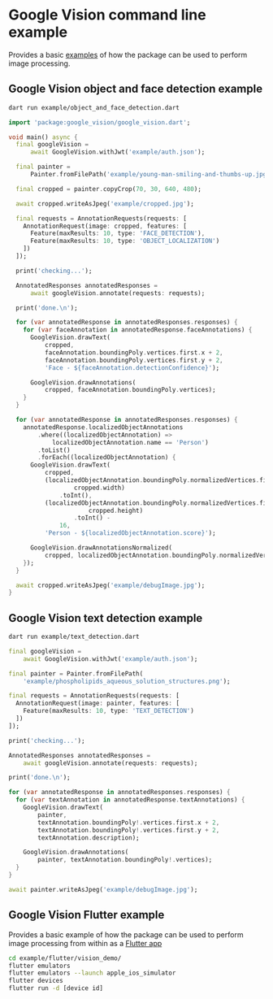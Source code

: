 # Google Vision command line example

Provides a basic [examples](https://github.com/faithoflifedev/google_vision/tree/main/example) of how the package can be used to perform image processing.

## Google Vision object and face detection example

```sh
dart run example/object_and_face_detection.dart
```

```dart
import 'package:google_vision/google_vision.dart';

void main() async {
  final googleVision =
      await GoogleVision.withJwt('example/auth.json');

  final painter =
      Painter.fromFilePath('example/young-man-smiling-and-thumbs-up.jpg');

  final cropped = painter.copyCrop(70, 30, 640, 480);

  await cropped.writeAsJpeg('example/cropped.jpg');

  final requests = AnnotationRequests(requests: [
    AnnotationRequest(image: cropped, features: [
      Feature(maxResults: 10, type: 'FACE_DETECTION'),
      Feature(maxResults: 10, type: 'OBJECT_LOCALIZATION')
    ])
  ]);

  print('checking...');

  AnnotatedResponses annotatedResponses =
      await googleVision.annotate(requests: requests);

  print('done.\n');

  for (var annotatedResponse in annotatedResponses.responses) {
    for (var faceAnnotation in annotatedResponse.faceAnnotations) {
      GoogleVision.drawText(
          cropped,
          faceAnnotation.boundingPoly.vertices.first.x + 2,
          faceAnnotation.boundingPoly.vertices.first.y + 2,
          'Face - ${faceAnnotation.detectionConfidence}');

      GoogleVision.drawAnnotations(
          cropped, faceAnnotation.boundingPoly.vertices);
    }
  }

  for (var annotatedResponse in annotatedResponses.responses) {
    annotatedResponse.localizedObjectAnnotations
        .where((localizedObjectAnnotation) =>
            localizedObjectAnnotation.name == 'Person')
        .toList()
        .forEach((localizedObjectAnnotation) {
      GoogleVision.drawText(
          cropped,
          (localizedObjectAnnotation.boundingPoly.normalizedVertices.first.x *
                  cropped.width)
              .toInt(),
          (localizedObjectAnnotation.boundingPoly.normalizedVertices.first.y *
                      cropped.height)
                  .toInt() -
              16,
          'Person - ${localizedObjectAnnotation.score}');

      GoogleVision.drawAnnotationsNormalized(
          cropped, localizedObjectAnnotation.boundingPoly.normalizedVertices);
    });
  }

  await cropped.writeAsJpeg('example/debugImage.jpg');
}
```

## Google Vision text detection example

```sh
dart run example/text_detection.dart
```

```dart
final googleVision =
    await GoogleVision.withJwt('example/auth.json');

final painter = Painter.fromFilePath(
    'example/phospholipids_aqueous_solution_structures.png');

final requests = AnnotationRequests(requests: [
  AnnotationRequest(image: painter, features: [
    Feature(maxResults: 10, type: 'TEXT_DETECTION')
  ])
]);

print('checking...');

AnnotatedResponses annotatedResponses =
    await googleVision.annotate(requests: requests);

print('done.\n');

for (var annotatedResponse in annotatedResponses.responses) {
  for (var textAnnotation in annotatedResponse.textAnnotations) {
    GoogleVision.drawText(
        painter,
        textAnnotation.boundingPoly!.vertices.first.x + 2,
        textAnnotation.boundingPoly!.vertices.first.y + 2,
        textAnnotation.description);

    GoogleVision.drawAnnotations(
        painter, textAnnotation.boundingPoly!.vertices);
  }
}

await painter.writeAsJpeg('example/debugImage.jpg');
```

## Google Vision Flutter example

Provides a basic example of how the package can be used to perform image processing from within as a [Flutter app](https://github.com/faithoflifedev/google_vision/tree/main/example/flutter/vision_demo)

```sh
cd example/flutter/vision_demo/
flutter emulators
flutter emulators --launch apple_ios_simulator
flutter devices
flutter run -d [device id]
```